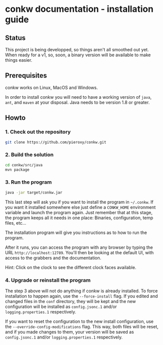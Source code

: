 # conkw documentation - installation guide

## Status

This project is being developped, so things aren't all smoothed out yet. When ready for a v1, so, soon, a binary version will be available to make things easier.

## Prerequisites

conkw works on Linux, MacOS and Windows.

In order to install conkw you will need to have a working version of `java`, `ant`, and `maven` at your disposal. Java needs to be version 1.8 or greater.

## Howto

### 1. Check out the repository

```sh
git clone https://github.com/pieroxy/conkw.git
```

### 2. Build the solution

```sh
cd conkw/src/java
mvn package
```

### 3. Run the program

```sh
java -jar target/conkw.jar
```

This last step will ask you if you want to install the program in `~/.conkw`. If you want it installed somewhere else just define a `CONKW_HOME` environment variable and launch the program again. Just remember that at this stage, the program keeps all it needs in one place: Binaries, configuration, temp files, etc...

The installation program will give you instructions as to how to run the program.

After it runs, you can access the program with any browser by typing the URL `http://localhost:12789`. You'll then be looking at the default UI, with access to the grabbers and the documentation.

Hint: Click on the clock to see the different clock faces available.

### 4. Upgrade or reinstall the program

The step 3 above will not do anything if conkw is already installed. To force installation to happen again, use the `--force-install` flag. If you edited and changed files in the `conf` directory, they will be kept and the new configuration will be installed as `config.jsonc.1` and/or `logging.properties.1` respectively.

If you want to reset the configuration to the new install configuration, use the `--override-config-modifications` flag. This way, both files will be reset, and if you made changes to them, your version will be saved as `config.jsonc.1` and/or `logging.properties.1` respectively.